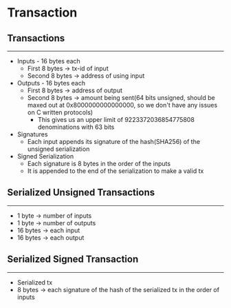 # Transaction

## Transactions
---
* Inputs - 16 bytes each
  * First 8 bytes -> tx-id of input
  * Second 8 bytes -> address of using input
* Outputs - 16 bytes each
  * First 8 bytes -> address of output
  * Second 8 bytes -> amount being sent(64 bits unsigned, should be maxed out at 0x8000000000000000, so we don't have any issues on C written protocols)
    * This gives us an upper limit of 9223372036854775808 denominations with 63 bits
* Signatures
  * Each input appends its signature of the hash(SHA256) of the unsigned serialization
* Signed Serialization
  * Each signature is 8 bytes in the order of the inputs
  * It is appended to the end of the serialization to make a valid tx


## Serialized Unsigned Transactions
---
* 1 byte -> number of inputs
* 1 byte -> number of outputs
* 16 bytes -> each input
* 16 bytes -> each output

## Serialized Signed Transaction
---
* Serialized tx
* 8 bytes -> each signature of the hash of the serialized tx in the order of inputs
